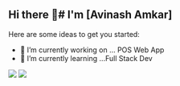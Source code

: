## Hi there 👋# I'm  [Avinash Amkar]



Here are some ideas to get you started:

- 🔭 I’m currently working on ... POS Web App
- 🌱 I’m currently learning ...Full Stack Dev
<img src="https://github-readme-stats.vercel.app/api?username=ambya97&amp;show_icons=true&amp&amp;theme=dark" style="max-width: 100%;">
<img src="https://github-readme-stats.vercel.app/api/top-langs/?username=ambya97&amp;size_weight=0.5&amp;count_weight=0.5" style="max-width: 100%; alt="Top Langs"">

